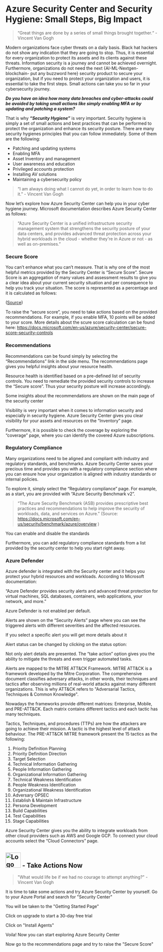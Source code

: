 # Azure Security Center and Security Hygiene: Small Steps, Big Impact 


> “Great things are done by a series of small things brought together.“ - Vincent Van Gogh 

Modern organizations face cyber threats on a daily basis. Black hat hackers do not show any indication that they are going to stop. Thus, it is essential for every organization to protect its assets and its clients against these threats. Information security is a journey and cannot be achieved overnight. Furthermore, organizations do not need the next {AI-ML-Nextgen-blockchain- put any buzzword here} security product to secure your organization, but if you need to protect your organization and users, it is essential to take the first steps. Small actions can take you so far in your cybersecurity journey.

***Do you have an idea how many data breaches and cyber-attacks could be avoided by taking small actions like simply enabling MFA or by updating and patching a system?***

That is why ***“Security Hygiene”*** is very important. Security hygiene is simply a set of small actions and best practices that can be performed to protect the organization and enhance its security posture. There are many security hygienes principles that you can follow immediately. Some of them are the following:

* Patching and updating systems
* Enabling MFA
* Asset Inventory and management
* User awareness and education 
* Privileged accounts protection 
* Installing AV solutions
* Maintaining a cybersecurity policy 



> “I am always doing what I cannot do yet, in order to learn how to do it.” - Vincent Van Gogh


Now let’s explore how Azure Security Center can help you in your cyber hygiene journey. Microsoft documentation describes Azure Security Center as follows: 

> “Azure Security Center is a unified infrastructure security management system that strengthens the security posture of your data centers, and provides advanced threat protection across your hybrid workloads in the cloud - whether they're in Azure or not - as well as on-premises.” 



### Secure Score

You can’t enhance what you can’t measure. That is why one of the most helpful metrics provided by the Security Center is “Secure Score”. Secure Score is an aggregation of many values and assessment results to give you a clear idea about your current security situation and per consequence to help you track your situation. The score is represented as a percentage and it is calculated as follows:



([Source](https://docs.microsoft.com/en-us/azure/security-center/secure-score-security-controls))



To raise the “secure score”, you need to take actions based on the provided recommendations. For example, if you enable MFA, 10 points will be added to your score. More details about the scure score calculation can be found here: https://docs.microsoft.com/en-us/azure/security-center/secure-score-security-controls 

### Recommendations

Recommendations can be found simply by selecting the “Recommendations” link in the side menu. The recommendations page gives you helpful insights about your resource health. 




Resource health is identified based on a pre-defined list of security controls. You need to remediate the provided security controls to increase the “Secure score”. Thus your security posture will increase accordingly. 


Some insights about the recommendations are shown on the main page of the security center 



Visibility is very important when it comes to information security and especially in security hygiene. Azure Security Center gives you clear visibility for your assets and resources on the “Inventory” page. 




Furthermore, it is possible to check the coverage by exploring the “coverage” page, where you can identify the covered Azure subscriptions. 



### Regulatory Compliance

Many organizations need to be aligned and compliant with industry and regulatory standards, and benchmarks. Azure Security Center saves your precious time and provides you with a regulatory compliance section where you can ensure how your organization is aligned with industry standards or internal policies.

To explore it, simply select the “Regulatory compliance” page. For example, as a start, you are provided with “Azure Security Benchmark v2”. 

> “The Azure Security Benchmark (ASB) provides prescriptive best practices and recommendations to help improve the security of workloads, data, and services on Azure.” (Source: https://docs.microsoft.com/en-us/security/benchmark/azure/overview )



You can enable and disable the standards



Furthermore, you can add regulatory compliance standards from a list provided by the security center to help you start right away. 



### Azure Defender

Azure defender is integrated with the Security center and it helps you protect your hybrid resources and workloads. According to Microsoft documentation: 

“Azure Defender provides security alerts and advanced threat protection for virtual machines, SQL databases, containers, web applications, your network, and more.” 



Azure Defender is not enabled per default. 




Alerts are shown on the “Security Alerts” page where you can see the triggered alerts with different severities and the affected resources. 




If you select a specific alert you will get more details about it



Alert status can be changed by clicking on the status option: 




Not only alert details are presented. The “take action” option gives you the ability to mitigate the threats and even trigger automated tasks.



Alerts are mapped to the MITRE ATT&CK Framework. MITRE ATT&CK is a framework developed by the Mitre Corporation. The comprehensive document classifies adversary attacks, in other words, their techniques and tactics after observing millions of real-world attacks against many different organizations. This is why ATT&CK refers to "Adversarial Tactics, Techniques & Common Knowledge".



Nowadays the frameworks provide different matrices: Enterprise, Mobile, and PRE-ATT&CK. Each matrix contains different tactics and each tactic has many techniques.



Tactics, Techniques, and procedures (TTPs) are how the attackers are going to achieve their mission. A tactic is the highest level of attack behaviour. 
The PRE-ATT&CK MITRE framework present the 15 tactics as the following:

1. Priority Definition Planning
2. Priority Definition Direction
3. Target Selection
4. Technical Information Gathering
5. People Information Gathering
6. Organizational Information Gathering
7. Technical Weakness Identification
8. People Weakness Identification
9. Organizational Weakness Identification
10. Adversary OPSEC
11. Establish & Maintain Infrastructure
12. Persona Development
13. Build Capabilities
14. Test Capabilities
15. Stage Capabilities





Azure Security Center gives you the ability to integrate workloads from other cloud providers such as AWS and Google GCP. To connect your cloud accounts select the “Cloud Connectors” page. 



## <img src="https://lh3.googleusercontent.com/5e-D9sDpu-at5F91arcrHuX-Q_I0HpANUsMZpCsFqydT3JlP3k3h74UObOfhK8EI5zZkBGE8FrsuFTaiBl1mFGRHkm_14u3-w2R8fyEkg8mvT4vfVcNTP_y1OL6p_0pumhuYZa43" alt="Logo" width="50" height="50"> - Take Actions Now


> "What would life be if we had no courage to attempt anything?" - Vincent Van Gogh

It is time to take some actions and try Azure Security Center by yourself. Go to your Azure Portal and search for "Security Center"



You will be taken to the "Getting Started Page"



Click on upgrade to start a 30-day free trial 



Click on "Install Agents"



Voila! Now you can start exploring Azure Security Center



Now go to the recommendations page and try to raise the "Secure Score"













